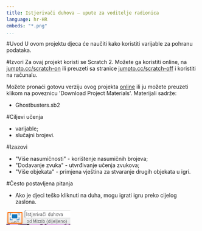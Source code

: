 ```yaml
---
title: Istjerivači duhova — upute za voditelje radionica 
language: hr-HR
embeds: "*.png"
...
```


#Uvod
U ovom projektu djeca će naučiti kako koristiti varijable za pohranu podataka.

#Izvori
Za ovaj projekt koristi se Scratch 2. Možete ga koristiti online, na [jumpto.cc/scratch-on](http://jumpto.cc/scratch-on) ili   preuzeti sa stranice  [jumpto.cc/scratch-off](http://jumpto.cc/scratch-off) i koristiti na računalu.

Možete pronaći gotovu verziju ovog projekta <a href="http://scratch.mit.edu/projects/60787262/#editor">online</a> ili ju možete preuzeti klikom na poveznicu 'Download Project Materials'. Materijali sadrže:

+ Ghostbusters.sb2

#Ciljevi učenja
+ varijable;
+ slučajni brojevi.

#Izazovi
+ "Više nasumičnosti" - korištenje nasumičnih brojeva;
+ "Dodavanje zvuka" - utvrđivanje učenja zvukova;
+ "Više objekata" - primjena vještina za stvaranje drugih objekata u igri.

#Često postavljena pitanja
+ Ako je djeci teško kliknuti na duha, mogu igrati igru preko cijelog zaslona.

![screenshot](ghost-fullscreen.png)
